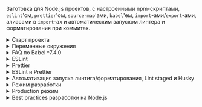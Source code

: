 Заготовка для Node.js проектов, с настроенными npm-скриптами, `eslint`'ом, `prettier`'ом, `source-map`'ами, `babel`'ем, `import`-ами/`export`-ами, алиасами в `import`-ах и автоматическим запуском линтера и форматирования при коммитах.

<details>
<summary>Старт проекта</summary>

Создать новый репозиторий на гитхабе/гитлабе/битбакете и получить его урл - `git@new_project_repository_url.git`

Затем склонировать к себе `node-starter`:

```bash
git clone git@github.com:antixrist/node-starter.git new-project-folder
```

И перейти в папку с новым проектом:

```
cd new-project-folder
```

Далее. Если необходимо сохранить историю коммитов из репозитория `node-starter`, выполнить:

```bash
git remote remove origin
git remote add origin git@new_project_repository_url.git
git push -u origin --all
git push -u origin --tags
```

А если нужно начать с чистого листа:

```bash
rm -rf ./.git
git init
git remote add origin git@new_project_repository_url.git
git add .
git commit -m "Initial commit"
git push -u origin master
```

И только после инициализации git'а можно устанавливать зависимости (иначе `husky` не установит свои хуки для гита):

```bash
npm ci
---
yarn
```

</details>

<details>
<summary>Переменные окружения</summary>

После клонирования проекта скопировать файл `.env.example` в `.env`.

_Что это за файл, зачем он нужен и почему его нельзя хранить в гите - читать [здесь](https://12factor.net/ru/config) и [здесь](https://github.com/motdotla/dotenv#faq)._

Вместо стандартного `dotenv` используется `dotenv-safe`, смысл которого тот же самый, но, ко всему прочему, этот пакет читает файл `.env.example` и при запуске приложения проверяет - установлены ли перечисленные в нём переменные окружения и, если нет, выдаёт ошибку.

</details>

<details>
<summary>FAQ по Babel ^7.4.0</summary>

## `loose: true`

http://2ality.com/2015/12/babel6-loose-mode.html

По умолчанию `babel` будет транспайлить код максимально близко к es6. Если включать опцию `loose`, то код будет полностью es5. Плюс - es5-код потенциально может быть быстрее, минус - могут быть проблемы совместимости при переходе на более высокую версию транспайлерного кода.
И, по большому счёту, эта опция нужна, чтобы поддерживать совсем уж динозавров, как IE8. Короче включать не советуют.

## `spec: true`

С этой опцией babel будет генерировать код, который полностью соответствует стандартам и обрабатывает больше нюансов и пограничных случаев. Плюсы - понятно, минусы - такой код будет медленней.
По умолчанию опция выключена, потому что эти нюансы в реальном коде встречаются чрезвычайно редко - генерация более быстрого кода предпочтительнее учёта всех возможных пограничных случаев.

## `@babel/plugin-transform-runtime`

https://babeljs.io/docs/en/next/babel-plugin-transform-runtime

`babel` в транспилированном коде использует свои небольшие (а иногда и очень даже большие) хэлперы - `_classCallCheck`, `_extend` и т.п. И по умолчанию код этих хэлперов инлайнится прямо в файл, где они используются. В каждый файл! Соответственно, код бессмысленно раздувается.
Чтобы пресечь эту дичь на корню, надо использовать `@babel/plugin-transform-runtime`.

Что он делает?

1. Заменяет все заинлайненные вызовы хэлперов на их `require`. Т.е. они не инлайнятся, а подключаются в виде зависимостей из `@babel/runtime`. Поэтому `@babel/runtime` нужно устанавливать в `dependencies`, чтобы хэлперы были доступны в рантайме. Отключается опцией `helpers` в конфиге плагина.

2. У плагина есть опция `corejs`, по умолчанию `false`.

- При значении `2` - `babel` заимпортит не только свои хэлперы, но ещё и используемые глобальные фичи (`Promise`, `WeakMap`, etc). Т.е. не заполифиллит их глобально, а заимпортит их из `core-js` и только там, где они используются, чтобы не изменять глобальный scope. Вместо `@babel/runtime` надо устанавливать `@babel/runtime-corejs2`.
- При значении `3` - то же самое, что и `2`, но require'иться будут не только глобальные фичи, но ещё и статические методы классов и методы из прототипов. Вместо `@babel/runtime` надо устанавливать `@babel/runtime-corejs3`.
  Т.е. `babel` из этого:

```javascript
Array.from(new Set([1, 2, 3, 2, 1]));
[1, [2, 3], [4, [5]]].flat(2);
```

сделает что-то вроде этого:

```javascript
import from from 'core-js-pure/stable/array/from';
import flat from 'core-js-pure/stable/array/flat';
import Set from 'core-js-pure/stable/set';

from(new Set([1, 2, 3, 2, 1]));
flat([1, [2, 3], [4, [5]]], 2);
```

Ничего нигде не полифиллится, а вызовы методов из прототипов заменяются статическими функциями.

Ещё раз - отличие `2` от `3` в том, что при значении `2` в примере выше будет заимпортен только `Set`, а вызовы `Array.from` и `.flat()` останутся без изменений и, если в среде выполнения они не доступны, то в рантайме будет ошибка.

В значении опции также можно указать `{ version: 2 | 3, proposals: true }` , чтобы импортились ещё и всякие там `String.matchAll`, `Promise.allSettled`, `Promise.try`, etc, которых ещё нет в стандарте.

3. `babel` по умолчанию все генераторы и async-функции транспайлит в код регенератора, но нигде не подключает его, подразумевая, что он доступен глобально. Опция `regenerator` (включена по умолчанию) добавляет импорт `@babel/runtime/regenerator` там, где используются генераторы и async-функции.

4. Опция `useESModules` (выключена по умолчанию). Нужна для того, чтобы не транспайлить `import`/`export` в CommonJS нотацию. Полезно, например, если в дальнейшем код проходит через webpack (tree shaking там или ещё что-нибудь).

В общем, `@babel/plugin-transform-runtime` нужно использовать при написании переиспользуемых библиотек, чтобы они были изолированными от внешней среды выполнения и не загрязняли глобальный scope полифиллами.

## `@babel/polyfill`

https://babeljs.io/docs/en/next/babel-polyfill

Состоит из `core-js` и `regenerator-runtime`. Расширяет статические методы классов (`Array.from`, `Object.assign`), добавляет недостающее в прототипы (`[].includes()`), полифиллит глобальное api (`Promise`, `WeakMap`).

Его нельзя использовать в библиотеках, потому что он меняет глобальный scope и расширяет прототипы.
И он, блеать, уже депрекейтнутый! В пользу прямого подключения:

```javascript
import 'core-js/stable';
import 'regenerator-runtime/runtime';
```

## `@babel/plugin-transform-modules-commonjs`

https://babeljs.io/docs/en/next/babel-plugin-transform-modules-commonjs

Понятно, что транспайлит `import`/`export` в CommonJS, но у него есть интересная опция - `lazy`. `babel` советует её включать при написании библиотек. Ну и ещё надо включить `strict`.

## `@babel/preset-env`

https://babeljs.io/docs/en/next/babel-preset-env

Не подключает плагины из `stage-x` пресетов. Поэтому такие вещи, как:

- `@babel/plugin-proposal-object-rest-spread`
- `@babel/plugin-proposal-export-default-from`
- `@babel/plugin-proposal-export-namespace-from`
- `@babel/plugin-proposal-class-properties`
- `@babel/plugin-proposal-do-expressions`
- `@babel/plugin-proposal-async-generator-functions` (асинхронные генераторы и `for await of`)
- `@babel/plugin-proposal-decorators`
- `@babel/plugin-proposal-private-methods`

и все остальные `proposal`-плагины надо устанавливать и прописывать в конфиге бабеля вручную.

Настройка:

- под ноду надо указывать `targets.node: true`, под фронт надо прописать нужные браузеры в `.browserlistrc`.

- `useBuiltIns`.

  - Самый нормальный вариант - `usage`. Это когда нужные полифиллы (все они берутся из `core-js`) импортятся только там, где они нужны. Если какой-то полифилл нужен в нескольких файлах, то он будет подключаться везде (это небольшой оверхед на самом деле).

  - Вариант `entry` - это надо вручную в точке входа прописать вот это:

  ```javascript
  import 'core-js/stable';
  import 'regenerator-runtime/runtime';
  ```

  И тогда импорт `core-js` будет заменён на импорт всех необходимых для работы кода полифиллов.

  Т.е. где бы ни было прописано `import "core-js";` - оно везде будет заменено на список необходимых полифиллов. Это может привести к проблемам, если подключение регенератора или каких-то полифиллов будет произведено несколько раз. Поэтому явные импорты регенератора и `core-js` надо прописывать в каждой точке входа единожды.

Т.о. с вариантом `entry` есть дополнительные нюансы, которые надо держать в голове, а `usage` - полный автомат.

- `corejs` - Т.к. все полифиллы подключаются из `core-js`, то в этой настройке можно указать используемую версию - `2` или `3`. Также можно указать в виде объекта с `proposals: true` (как у `@babel/plugin-transform-runtime`), чтобы к транспилированному коду ещё и добавлялись полифиллы к штукам, которых ещё нет в стандарте (но которые используются в коде) - всякие там `String.matchAll`, `Promise.allSettled`, `Promise.try` и т.д.

Но у `@babel/preset-env` есть нюанс - все бабелевские хэлперы всё так же инлайнятся в каждом файле. Т.е. если используются `async`-функции, а текущая версия ноды их не поддерживает, или используются асинхронные генераторы, которых ещё нет в стандарте, то эти жирные хэлперы будут инлайнится везде, где они используются. И вот это уже солидный оверхед (даже не из-за размера, если код пишется только под ноду, а из-за сильного раздутия исполняемого кода). И тут есть 2 варианта:

1. Вместе с `@babel/cli` в комплекте идёт `babel-external-helpers`. Это такая cli-тулза, которая выводит в stout код всех используемых бабелем хэлперов в виде готового исполняемого модуля. Поэтому можно сохранить всё это в отдельный файл, например так:

```bash
npx babel-external-helpers -t umd > ./src/babel-helpers.js
```

А вот чтобы бабель начал этот файл использовать, надо:

- подключить плагин `@babel/plugin-external-helpers` и тогда бабель вместо инлайнинга кода хэлперов будет ссылаться на них с помощью `babelHelpers.<helperName>`, т.е. в рантайме должна быть глобальная переменная `babelHelpers`, в которой будут доступны все хэлперы.
- а чтобы она была доступна в рантайме, надо единожды подключить тот самый сгенерированный файл с хэлперами. Можно вручную в точке входа, а можно через `node -r ./dist/babel-helpers.js <...>`.

2. Т.к. первый вариант мутный, с кучей нюансов и телодвижений, можно поступить проще - поставить `@babel/plugin-transform-runtime` и `@babel/runtime` (как описано выше) и все настройки этого плагина выставить в `false`, кроме одной - `helpers` надо выставить в `true`:

```javascript
plugins: [
  [
    '@babel/plugin-transform-runtime',
    {
      absoluteRuntime: false,
      corejs: false,
      helpers: true,
      regenerator: false,
      useESModules: false,
    },
  ],
];
```

_Кмк, этот плагин желательно подключать в конце списка плагинов, после всех остальных преобразований._

Т.о. за импорт нужных полифиллов из `core-js` и регенератора будет отвечать `@babel/preset-env`, а за импорт хэлперов будет отвечать `@babel/plugin-transform-runtime`.

_Если одновременно использовать и `preset-env`, и `transform-runtime`, и при этом у `transform-runtime` выставить `regenerator: true`, то импорт регенератора будет происходить дважды в каждом файле, где он будет нужен. Поэтому у `transform-runtime` включённым лучше оставлять только `helpers`._

## `.babelrc.js`

В конечном итоге, конфиг бабеля для проектов под ноду, выглядит следующим образом:

```javascript
module.exports = {
  presets: [
    [
      '@babel/preset-env',
      {
        targets: { node: true },
        useBuiltIns: 'usage',
        corejs: { version: 3, proposals: true },
      },
    ],
  ],
  plugins: [
    '@babel/plugin-proposal-object-rest-spread',
    '@babel/plugin-proposal-export-default-from',
    '@babel/plugin-proposal-export-namespace-from',
    '@babel/plugin-proposal-class-properties',
    '@babel/plugin-proposal-do-expressions',
    '@babel/plugin-proposal-optional-chaining',
    '@babel/plugin-proposal-nullish-coalescing-operator',
    '@babel/plugin-proposal-throw-expressions',
    '@babel/plugin-proposal-async-generator-functions',
    // '@babel/plugin-proposal-decorators',
    // '@babel/plugin-proposal-private-methods',
    [
      '@babel/plugin-transform-runtime',
      {
        absoluteRuntime: false,
        corejs: false,
        helpers: true,
        regenerator: false,
        useESModules: false,
      },
    ],
    [
      'babel-plugin-module-resolver',
      {
        root: ['./src'],
        alias: {
          '@': './src',
          '~': './src',
        },
      },
    ],
  ],
};
```

Получаем полный автомат, подключение только необходимых зависимостей, отсутствие runtime-оверхеда, отсутствие нюансов, которые надо держать в голове и полную свободу в написании кода.

## `babel-plugin-module-resolver`

https://github.com/tleunen/babel-plugin-module-resolver

Плагин для алиасов в импортах.

1. Чтобы алиасы подхватывались Web/PhpStorm'ами, надо:

а) добавить кастомный `Resource root` с помощью `ПКМ на директории` -> `Mark Directory as` -> `Resource Root`;

б) в корне проекта положить файл `webpack.config.js` (его можно даже в гит не добавлять) с таким содержимым:

```javascript
const path = require('path');

module.exports = {
  context: path.resolve('./src'),
  resolve: {
    extensions: ['.js', '.mjs', '.node'],
    alias: {
      '@': path.resolve('./src'),
      '~': path.resolve('./src'),
    },
  },
};
```

В секцию `alias` надо перенести все импорты, которые прописаны в настройках плагина бабеля. Тогда штормы будут корректно резолвить пути в импортах.

Для резолвинга путей в других IDE, можно воспользоваться [инструкцией](https://github.com/tleunen/babel-plugin-module-resolver#editors-autocompletion).

2. Чтобы алиасы корректно работали с eslint'ом, надо поставить `eslint-plugin-import` и `eslint-import-resolver-babel-module`.

_Вместо `babel-plugin-module-resolver` можно использовать `babel-plugin-root-import` в паре с `eslint-import-resolver-babel-plugin-root-import` (и `eslint-plugin-import` соответственно)._

</details>

<details>
<summary>ESLint</summary>

https://github.com/eslint/eslint

Некоторые `fixable` правила установлены в `warn`, т.е. визуально в IDE предупреждение будет отображаться, но при линтинге с опцией `--fix` все эти проблемы будут автоматически исправлены.

Благодаря тому, что `eslint` для файла `.eslintignore` использует `.gitignore`-спецификацию гита, то игнорирование файлов для линтинга настроено таким образом, что линтуются все `*.js` файлы в корне проекта (в том числе `dot`-файлы) и все `*.m?js` файлы из папки `./src`.

Т.е. удалось достичь следующее:

- в проекте может быть сколько угодно папок верхнего уровня (например для хранения каких-нибудь кэшей, хранения статики, прочих файлов с результатами чего бы то ни было) и не надо вручную все эти папки добавлять во все `ignore`-файлы - (`.eslintignore`, `.prettierignore`, etc) и не надо держать в голове, что их надо туда добавлять - меньше когнитивной нагрузки и косяков;
- благодаря линтингу файлов в корне проекта, `eslint` линтует даже собственный конфиг! Ну и все прочие конфиги в том числе - `.babelrc.js`, `.prettierrc.js`, `lintstagedrc.js`, `webpack.config.js` и т.п.;
- При ручном запуске `eslint` можно натравливать на весь проект целиком простым вызовом:

  ```bash
  npx eslint . --ext .js,.mjs --fix
  ```

  Всё-равно отлинтуется только то, что описано выше. И во всех скриптах/конфигах, где нужно запускать линт файлов проекта, не надо вручную прописывать все необходимые файлы/папки - достаточно простого `eslint . --ext .js,.mjs`. А что линтовать, что не линтовать - решается в одном единственном месте - `.eslintignore`;

- подсветка ошибок/варнингов в IDE тоже работает только на этих файлах - `*.js` в корне и `*.m?js` из `./src`. Удобно.

_Для `_.js`-конфигов в корне проекта отключено правило`import/no-commonjs`, в них надо использовать CommonJS-нотацию -`require()`и`module.exports`.\*

Уже подключены и настроены (в т.ч. от конфликтов с prettier'ом) огромное количество правил и пресетов: `airbnb-base`, `babel`, `import`, `node`, `unicorn`, `sonarjs`, `promise` (для правильной работы с промисами), `eslint-comments` (для линтинга комментариев-инструкций `eslint`-а), `optimize-regex` (для сокращения RegExp'ов там, где это возможно) и `security` (для обнаружения небезопасных рэгекспов - ReDoS, возможных timing attacks и т.п.).

Не стесняйтесь добавлять новые и настраивать уже имеющиеся правила.

</details>

<details>
<summary>Prettier</summary>

https://github.com/prettier/prettier

С Prettier'ом то же самое, что и с `eslint`-ом - `.prettierignore` работает по спецификации `.gitignore`, со всеми сопутствующими плюшками, описанными выше.

Плюс `prettier`-то умеет ещё и в `*.json`, и в `*.md` (и много во что ещё, но здесь нужен только `*.json`). Поэтому, ко всему прочему, `prettier` будет форматировать все `*.{json,md}`-файлы в корне проекта и все `*.{json,md}` из `./src`.

И точно также запускатеся одной простой командой:

```bash
npx prettier "**/*.{js.mjs,json,md}" --write
```

Т.е. точно также натравливаем на весь проект, но отформатируются только нужные файлы из корня и из `./src`.

</details>

<details>
<summary>ESLint и Prettier</summary>

Есть 2 варианта того, как можно подружить `eslint` с `prettier`-ом.

### `eslint-config-prettier`

https://github.com/prettier/eslint-config-prettier

Этот конфиг просто отключает те правила `eslint`-а, которые бесполезны из-за того, что `prettier` автоматически это исправляет.

Если конфиг `eslint`-а extend'ится от каких-то дополнительных конфигов (например `eslint-plugin-babel`), то надо дополнительно подключить `prettier/babel`, как это [написано в документации](https://github.com/prettier/eslint-config-prettier#installation).
То же самое надо сделать для всех остальных плагинов, которые используются в проекте и для которых у `prettier`-а есть заглушки.

Чтобы проверить - не конфликтуют какие-либо правила `eslint`-а с `prettier`-ом, надо запустить:

```bash
npm run check-eslint-prettier-rules-conflict
---
yarn check-eslint-prettier-rules-conflict
```

Если конфликты есть, то сперва надо проверить - нету ли у `prettier`-а готовых заглушек (как описано выше), и, если нету, то вручную эти правила отключить.

### `eslint-plugin-prettier`

https://github.com/prettier/eslint-plugin-prettier

Этот плагин заставляет `prettier` работать как правило `eslint`-а.
Т.е. все синтаксические нюансы, которые `prettier` может исправить, будут отображаться как ошибки в отчёте `eslint`-а.

Если запускать `eslint` с опцией `--fix`, то после всех `eslint`-ых фиксов будет запущен `prettier`, который исправит всё остальное, что может исправить.

Вместе с плагином также нужно подключить `eslint-config-prettier` (как это описано у него [в документации](https://github.com/prettier/eslint-plugin-prettier#recommended-configuration)), который отключит конфликтующие правила.

### Что выбрать?

#### `eslint-plugin-prettier`

Если запускать как плагин, то по умолчанию исправлять получится только `*.js` файлы (ну или по списку расширений, переданных в `--ext js,mjs,jsx` при cli-запуске.

В то время, как `prettier` умеет в `json`, `json5`, `html`, `flow`, `md` и много что ещё. Какой парсер использовать - он сам выбирает автоматически.

В IDE будет много шума - код и так будет отформатирован при запуске с `--fix`-ом, но ошибки будут постоянно маячить перед глазами и напрягать. И тогда подсознательно придётся их исправлять сразу же при написании кода. И зачем? `prettier` и так всё это исправит сам.

С другой стороны, в конфиге `eslint`-а можно указать `warn` вместо `error`:

```json
{
  "plugins": ["prettier"],
  "rules": {
    "prettier/prettier": "warn"
  }
}
```

Тогда IDE будет подсвечивать проблемные места не как ошибки, а как код, который будет отформатирован, что гораздо понятнее и даже полезно - всегда будет понятно какие места будут переформатированы при линтинге с `--fix`-ом.

`eslint` можно научить и `json`-у (`eslint-plugin-json`), и `markdown`-у, и даже `graphql`-ю, но заставить `prettier` форматировать `*.json`/`*.md`/`.gql` файлы (через `--fix` `eslint`-а) [нельзя](https://github.com/prettier/eslint-plugin-prettier/issues/81#issuecomment-424550756).

<!-- Т.к. `eslint` по умолчанию запускает проверку только на `*.js` файлах, то и IDE будет подсвечивать ошибки/варнинги только в них (а у шторма ещё и в `*.mjs`). Ни в `*.json` файлах шторм ничего не подсвечивает и не будет, `*.jsx` не тестировался (с VSCode ситуация, возможно, такая же). Если такой вариант устраивает - отлично. -->

#### `eslint-config-prettier`

С конфигом всё проще - никаких ошибок в IDE маячить не будет.

Но тогда надо отдельно настраивать и запускать "watch"-режим (либо [из `npm`-скриптов](https://prettier.io/docs/en/watching-files.html), либо [в `File Watchers` в штормах](https://prettier.io/docs/en/webstorm.html)), что усложняет настройку, но при этом форматирование будет на лету по `Ctrl+S`, что сильно нагляднее.

А если не использовать "watch"-режим, то для линтинга и автоформатирования надо по отдельности запускать `eslint --fix` и `prettier --write`, при чём именно в таком порядке. Это тоже можно настроить в `npm`-скриптах.

### Нюансы

Если `printWidth` в конфиге prettier'а не указан, то он подхватит `max_line_length` из [`.editorconfig`](https://editorconfig.org/), а вот правило `max-len` из eslint'а - нет.
Плюс при разных значениях `printWidth` и `max-len` - они [могут конфликтовать](https://github.com/prettier/eslint-config-prettier#max-len).

Поэтому, чтобы проблем не было, надо вручную синхронизировать опцию `printWidth` с правилом `max-len` из eslint'а и `max_line_length` из `.editorconfig`.

Ну и некоторые конфликтующие правила можно включать, если учитывать нюансы, которые также [описаны в документации](https://github.com/prettier/eslint-config-prettier#special-rules).

### Итог

В данном проекте выбрана следующая схема:

`eslint-plugin-prettier` с правилом `"prettier/prettier": "warn"`, чтобы в IDE отображались места, которые будут отформатированы при запуске `eslint`-а с опцией `--fix`.

Т.е. все `*.{js,mjs}` файлы линтуются и форматируются `prettier`-ом из-под `eslint`-а, а все `*.{json,md}`-файлы форматируются `prettier`-ом отдельной командой:

```bash
npx prettier "**/*.{json,md}" --write
```

Но вручную запускать это каждый раз не нужно - процесс вполне автоматизируемый, об этом далее.

</details>

<details>
<summary>Автоматизация запуска линтига/форматирования, Lint staged и Husky</summary>

https://github.com/okonet/lint-staged

https://github.com/typicode/husky

1. Можно отлинтовать и отформатировать все файлы разом (`*.{js,mjs,json,md}` из корня и `./src`) запуском одной команды:

```bash
npm run lint
```

2. При коммите (благодаря `husky`) автоматически будет запущен линтинг и форматирование файлов, которые в этот коммит попали (благодаря `lint-staged`). Но отлинтуются не все файлы коммита, а только `*.{js,mjs,json,md}` из корня и `./src`. Если в файлах в staging'е есть ошибки линтинга, то коммит прервётся (но отформатированные файлы останутся отформатированными).

3. Дополнительно (но совершенно не обязательно) можно при сохранении файлов на лету форматировать `prettier`-ом все нужные файлы, если разработка ведётся в IDE от JetBrains. Для этого можно взять вот [этот конфиг](https://gist.github.com/antixrist/645799f9540192873dfbe18ffcc441a6), положить его в `~/.PhpStorm2019.1/config/options`, перезапустить IDE, `File` -> `Settings` -> `Tools` -> `File Watchers` и включить необходимые для своего проекта пункты - `.js`, `.mjs`, `.json`, `.json5` или `.md`. И тогда по `Ctrl+S` эти файлы будут автоматически форматироваться.

</details>

<details>
<summary>Режим разработки</summary>

```bash
npm run watch
---
yarn watch
```

После запуска таски `watch` и после того, как будет готов первичный билд, нужно открыть другую консоль и запустить:

```bash
npm run dev ./dist
---
yarn dev ./dist
```

_После названия команды `dev` должен следовать путь к файлу для запуска - `./dist`, `./dist/server.js`, `./dist/worker`, etc.
Т.е. вместо `node ...` пишем `npm run dev ...` или `yarn dev ...`, а дальше всё как обычно._

Первой командой запускается компиляция исходников из папки `./src` в папку `./dist` с полным сохранением структуры файлов и каталогов (`babel` в режиме `--watch --copy-files --source-maps`), а второй командой осуществляется непосредственный запуск приложения из скомпилированных файлов.

Такой подход позволяет иметь несколько точек входа (несколько приложений для запуска) с общей кодовой базой.

Также в команду запуска можно передавать любые cli-аргументы для node.js, например `--inspect` или `--inspect-brk` для отладки в консоли хрома:

```bash
npm run dev --inspect ./dist/server.js
---
yarn dev --inspect-brk ./dist/server.js
```

Скриптов для автоматического перезапуска запущенного приложения не предусмотрено. Поэтому:

а) запущенное приложение необходимо перезапускать вручную;

б) не стесняйтесь писать свои `npm`-скрипты, которые будут отслеживать в папке `./dist` необходимые файлы и перезапускать необходимые вам точки входа с необходимыми вам параметрами. Например, с помощью [`onchange`](https://github.com/Qard/onchange), [`chokidar-cli`](https://github.com/kimmobrunfeldt/chokidar-cli), [`nodemon`](https://github.com/remy/nodemon) или даже [`pm2`](https://github.com/Unitech/pm2) (но, кмк, для режима разработки он будет оверхедом).

</details>

<details>
<summary>Production режим</summary>

```bash
npm run build
---
yarn build
```

После того, как скомпилировались исходники, можно запускать любую точку входа простой командой:

```bash
npm run start ./dist
---
yarn start ./dist
```

_Т.е. вместо `node ...` пишем `npm run start ...` или `yarn start ...`, а дальше всё как обычно._

Здесь также можно передавать любые cli-аргументы в саму ноду.

В качестве супервизора можно использовать что угодно - `pm2`, `forever`, `nodemon`, `supervisor`. Но, конечно, здесь `pm2` вне конкуренции.

</details>

<details>
<summary>Best practices разработки на Node.js</summary>

[Изучить от корки до корки](https://github.com/i0natan/nodebestpractices).

1. Не раздавать нодой статику. Для этого есть nginx. То же самое с https.
2. nginx перед нодой.
3. Тесты.
4. Использовать `crypto.timingSafeEqual(a, b)` (или `scmp`, или `bcrypt.compare()`) вместо `===` в сранениях строки с пользовательским вводом - для предотвращения `timing attacs`.
5. Не хранить ключи/секреты в гите (или использовать `cryptr`).
6. Не использовать basic-аутентификацию.
7. Для пользовательских паролей - только `bcrypt`.
8. Использовать `helmet`, настроить CSP.
9. Настроить Rate Limit (`rate-limiter-flexible`).
10. `TransactionId` в каждой строчке логов! С помощью `cls-hooked`.
11. Систематически делать `npm audit` или `snyk` для проверки зависимостей на уязвимости.
12. Валидация и санитизация всех входящих данных (JSONSchema и `ajv` в помощь).
13. Если jwt, то должна быть поддержка blacklist'а.
14. Не отправлять детали ошибок и стектрейсы в ответах.

</details>
